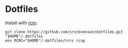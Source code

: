 # Dotfiles

Install with [rcm](https://thoughtbot.github.io/rcm):

    git clone https://github.com/srstevenson/dotfiles.git "$HOME"/.dotfiles
    env RCRC="$HOME"/.dotfiles/rcrc rcup
